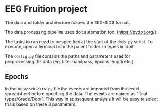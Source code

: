 

# EEG Fruition project

The data and folder architecture follows the EEG-BIDS format. 
  

The data processing pipeline uses doit automation tool (https://pydoit.org/).

The tasks to run need to be specified at the start of the `dodo.py` script. 
To execute, open a terminal from the parent folder an types in 'doit'.

The `config.py` file contains the paths and parameters used for preprocessing the data (eg. filter bandpass, epochs length etc.).

## Epochs

In the `04_epoch-data.py` file the events are imported from the excel spreadsheet before epoching the data. 
The events are named as "Trial types/Grade/Door". This way in subsequent analysis it will be easy to select trials based on these 3 parameters.

